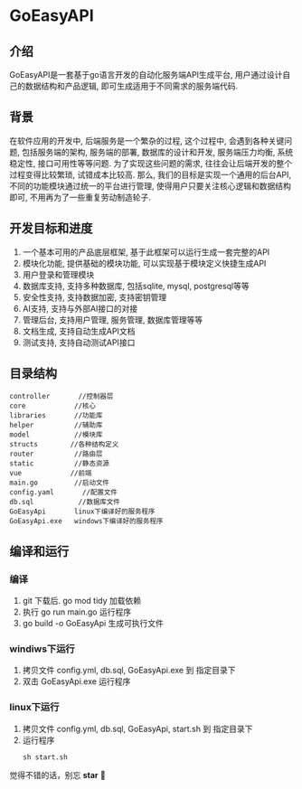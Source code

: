 # GoEasyAPI

## 介绍
GoEasyAPI是一套基于go语言开发的自动化服务端API生成平台, 用户通过设计自己的数据结构和产品逻辑, 即可生成适用于不同需求的服务端代码. 



## 背景
在软件应用的开发中, 后端服务是一个繁杂的过程, 这个过程中, 会遇到各种关键问题, 包括服务端的架构, 服务端的部署, 数据库的设计和开发, 服务端压力均衡, 系统稳定性, 接口可用性等等问题. 为了实现这些问题的需求, 往往会让后端开发的整个过程变得比较繁琐, 试错成本比较高. 那么, 我们的目标是实现一个通用的后台API, 不同的功能模块通过统一的平台进行管理, 使得用户只要关注核心逻辑和数据结构即可, 不用再为了一些重复劳动制造轮子. 



## 开发目标和进度
1. 一个基本可用的产品底层框架, 基于此框架可以运行生成一套完整的API
2. 模块化功能, 提供基础的模块功能, 可以实现基于模块定义快捷生成API
3. 用户登录和管理模块
4. 数据库支持, 支持多种数据库, 包括sqlite, mysql, postgresql等等
5. 安全性支持, 支持数据加密, 支持密钥管理
6. AI支持, 支持与外部AI接口的对接
7. 管理后台, 支持用户管理, 服务管理, 数据库管理等等
8. 文档生成, 支持自动生成API文档
9. 测试支持, 支持自动测试API接口

 
## 目录结构
    controller       //控制器层
    core            //核心
    libraries       //功能库
    helper          //辅助库
    model           //模块库
    structs        //各种结构定义
    router          //路由层
    static          //静态资源
    vue            //前端
    main.go         //启动文件
    config.yaml       //配置文件
    db.sql           //数据库文件
    GoEasyApi       linux下编译好的服务程序
    GoEasyApi.exe   windows下编译好的服务程序

## 编译和运行
### 编译
   1. git 下载后. go mod tidy 加载依赖
   2. 执行 go run main.go 运行程序
   3. go build -o GoEasyApi 生成可执行文件

### windiws下运行
   1. 拷贝文件 config.yml, db.sql, GoEasyApi.exe 到 指定目录下
   2. 双击 GoEasyApi.exe 运行程序

### linux下运行
   1. 拷贝文件 config.yml, db.sql, GoEasyApi, start.sh 到 指定目录下
   2. 运行程序
        ```shell
        sh start.sh  
        ```

觉得不错的话，别忘 **star** 👏